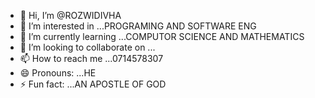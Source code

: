 - 👋 Hi, I’m @ROZWIDIVHA
- 👀 I’m interested in ...PROGRAMING AND SOFTWARE ENG
- 🌱 I’m currently learning ...COMPUTOR SCIENCE AND MATHEMATICS 
- 💞️ I’m looking to collaborate on ...
- 📫 How to reach me ...0714578307
- 😄 Pronouns: ...HE
- ⚡ Fun fact: ...AN APOSTLE OF GOD 

<!---
ROZWIDIVHA/ROZWIDIVHA is a ✨ special ✨ repository because its `README.md` (this file) appears on your GitHub profile.
You can click the Preview link to take a look at your changes.
--->
